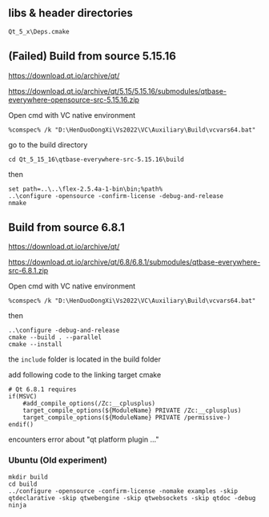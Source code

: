 ## libs & header directories

`Qt_5_x\Deps.cmake`

## (Failed) Build from source 5.15.16

https://download.qt.io/archive/qt/

https://download.qt.io/archive/qt/5.15/5.15.16/submodules/qtbase-everywhere-opensource-src-5.15.16.zip

Open cmd with VC native environment

```
%comspec% /k "D:\HenDuoDongXi\Vs2022\VC\Auxiliary\Build\vcvars64.bat"
```

go to the build directory

```
cd Qt_5_15_16\qtbase-everywhere-src-5.15.16\build
```

then

```
set path=..\..\flex-2.5.4a-1-bin\bin;%path%
..\configure -opensource -confirm-license -debug-and-release
nmake
```

## Build from source 6.8.1

https://download.qt.io/archive/qt/

https://download.qt.io/archive/qt/6.8/6.8.1/submodules/qtbase-everywhere-src-6.8.1.zip

Open cmd with VC native environment

```
%comspec% /k "D:\HenDuoDongXi\Vs2022\VC\Auxiliary\Build\vcvars64.bat"
```

then

```
..\configure -debug-and-release
cmake --build . --parallel
cmake --install
```

the `include` folder is located in the build folder

add following code to the linking target cmake

```
# Qt 6.8.1 requires
if(MSVC)
    #add_compile_options(/Zc:__cplusplus)
	target_compile_options(${ModuleName} PRIVATE /Zc:__cplusplus)
	target_compile_options(${ModuleName} PRIVATE /permissive-)
endif()
```

encounters error about "qt platform plugin ..."

### Ubuntu (Old experiment)

```
mkdir build
cd build
../configure -opensource -confirm-license -nomake examples -skip qtdeclarative -skip qtwebengine -skip qtwebsockets -skip qtdoc -debug
ninja
```

